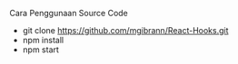 Cara Penggunaan Source Code

- git clone https://github.com/mgibrann/React-Hooks.git
- npm install
- npm start
